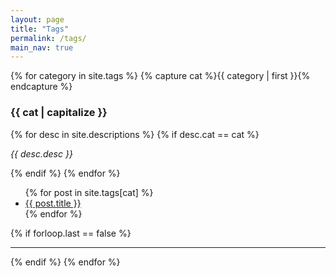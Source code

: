 ```yaml
---
layout: page
title: "Tags"
permalink: /tags/
main_nav: true
---
```


{% for category in site.tags %}
  {% capture cat %}{{ category | first }}{% endcapture %}
  <h3 id="{{cat}}">{{ cat | capitalize }}</h3>
  {% for desc in site.descriptions %}
    {% if desc.cat == cat %}
      <p class="desc"><em>{{ desc.desc }}</em></p>
    {% endif %}
  {% endfor %}
  <div class="tags">
    <ul class="tags-posts">
    {% for post in site.tags[cat] %}
      <li>
          <a class="post-title" href="{{ post.url | prepend: site.baseurl }}">{{ post.title }}</a>
      </li>
    {% endfor %}
    </ul>
  </div>
  {% if forloop.last == false %}<hr>{% endif %}
{% endfor %}
<br>
